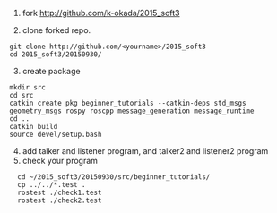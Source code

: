 1. fork http://github.com/k-okada/2015_soft3

2. clone forked repo.
  ```
  git clone http://github.com/<yourname>/2015_soft3
  cd 2015_soft3/20150930/
  ```

3. create package
  ```
  mkdir src
  cd src
  catkin create pkg beginner_tutorials --catkin-deps std_msgs geometry_msgs rospy roscpp message_generation message_runtime
  cd ..
  catkin build 
  source devel/setup.bash
  ```

4. add talker and listener program, and talker2 and listener2 program
5. check your program
  
  ```
    cd ~/2015_soft3/20150930/src/beginner_tutorials/
    cp ../../*.test .
    rostest ./check1.test
    rostest ./check2.test
  ```
